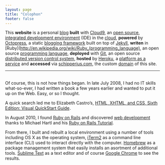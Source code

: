```yaml
---
layout: page
title: "Colophon"
footer: false
---
```


This **website** is a personal [blog](http://en.wikipedia.org/wiki/Blog) **built** with [Cloud9](https://c9.io/), an [open source](http://en.wikipedia.org/wiki/Open_source), [integrated development environment](http://en.wikipedia.org/wiki/Integrated_development_environment) (IDE) in the [cloud](http://en.wikipedia.org/wiki/Cloud_computing), **powered** by [Octopress](http://octopress.org), a static [blogging framework](http://en.wikipedia.org/wiki/Software_framework) built on top of [Jekyll](http://jekyllrb.com/), **writen** in [Ruby](http://en.wikipedia.org/wiki/Ruby_(programming_language), an open source [programming language](http://en.wikipedia.org/wiki/Programming_language), **deployed** with [Git](http://git-scm.com/), an open source [distributed version control system](http://en.wikipedia.org/wiki/Distributed_revision_control), **hosted** by [Heroku](http://heroku.com), a [platform as a service](http://en.wikipedia.org/wiki/Platform_as_a_service) and **accessed** via [schipperius.com](http://www.schipperius.com/), the custom [domain](http://en.wikipedia.org/wiki/Domain_name) of this site.

---
</br>
Of course, this is not how things began. In late July 2008, I had no IT skills what-so-ever, I had written a book a few years earlier and wanted to put it up on the Web. Easy, or so I thought. 

A quick search led me to Elizabeth Castro’s, <a href="http://www.amazon.ca/gp/product/0321430840/ref=as_li_qf_sp_asin_tl?ie=UTF8&amp;camp=15121&amp;creative=330641&amp;creativeASIN=0321430840&amp;linkCode=as2&amp;tag=booofjac-20">HTML, XHTML, and CSS, Sixth Edition: Visual QuickStart Guide</a><img src="http://www.assoc-amazon.ca/e/ir?t=booofjac-20&amp;l=as2&amp;o=15&amp;a=0321430840" width="1" height="1" border="0" alt="" style="border:none !important; margin:0px !important;" />.

In August 2010, I found [Ruby on Rails](http://rubyonrails.org/) and discovered [web development](http://en.wikipedia.org/wiki/Web_development) thanks to Michael Hartl and his [Ruby on Rails Tutorial](https://www.railstutorial.org/). 

From there, I built and rebuilt a local environment using a number of tools including OS X as the operating system, [iTerm2](http://www.iterm2.com/) as a command line interface (CLI) used to interact directly with the computer. [Homebrew](http://mxcl.github.com/homebrew/) as a package management system that easily installs an asortment of additional tools. [Sublime Text](http://www.sublimetext.com/) as a text editor and of course [Google Chrome](https://www.google.com/chrome) to see the results.
